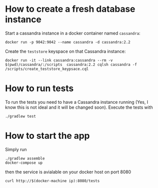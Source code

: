 # How to create a fresh database instance
Start a cassandra instance in a docker container named `cassandra`:
```
docker run -p 9042:9042 --name cassandra -d cassandra:2.2
```

Create the `teststore` keyspace on that Cassandra instance:
```
docker run -it --link cassandra:cassandra --rm -v $(pwd)/cassandra/:/scripts  cassandra:2.2 cqlsh cassandra -f /scripts/create_teststore_keypsace.cql
```

# How to run tests
To run the tests you need to have a Cassandra instance running (Yes, I know this is not ideal and it will be changed soon).
Execute the tests with

```
./gradlew test
```

# How to start the app
Simply run
```
./gradlew assemble
docker-compose up
```
then the service is avialable on your docker host on port 8080

```
curl http://$(docker-machine ip):8080/tests
```
